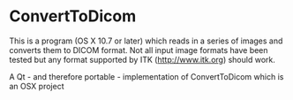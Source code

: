# ConvertToDicom

This is a program (OS X 10.7 or later) which reads in a series of images and converts them to DICOM format. Not all input image formats have been tested but any format supported by ITK (http://www.itk.org) should work.

A Qt - and therefore portable - implementation of ConvertToDicom which is an OSX project

